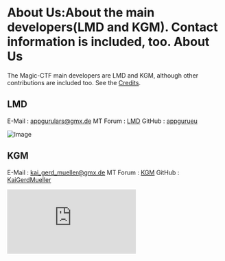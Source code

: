 About Us:About the main developers(LMD and KGM). Contact information is included, too.
About Us
========
The Magic-CTF main developers are LMD and KGM, although other contributions are included too. See the [Credits](credits.html).

LMD
---

E-Mail : [appgurulars@gmx.de](mailto:appgurulars@gmx.de)
MT Forum : [LMD](lmd)
GitHub : [appgurueu](github.com/appgurueu)

![Image](invalid "Self portrait of LMD")

KGM
---

E-Mail : [kai_gerd_mueller@gmx.de](mailto:kai_gerd_mueller@gmx.de)
MT Forum : [KGM](kgm)
GitHub : [KaiGerdMueller](github.com/KaiGerdMueller)

![Image](https://forum.minetest.net/download/file.php?avatar=20170_1479406280.png "KGM's MT Forum Icon")